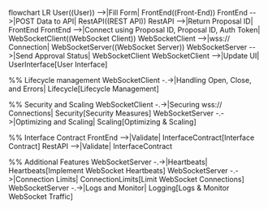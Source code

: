 flowchart LR
  User((User)) -->|Fill Form| FrontEnd((Front-End))
  FrontEnd -->|POST Data to API| RestAPI((REST API))
  RestAPI -->|Return Proposal ID| FrontEnd
  FrontEnd -->|Connect using Proposal ID, Proposal ID, Auth Token| WebSocketClient((WebSocket Client))
  WebSocketClient -->|wss:// Connection| WebSocketServer((WebSocket Server))
  WebSocketServer -->|Send Approval Status| WebSocketClient
  WebSocketClient -->|Update UI| UserInterface[User Interface]

  %% Lifecycle management
  WebSocketClient -.->|Handling Open, Close, and Errors| Lifecycle[Lifecycle Management]

  %% Security and Scaling
  WebSocketClient -.->|Securing wss:// Connections| Security[Security Measures]
  WebSocketServer -.->|Optimizing and Scaling| Scaling[Optimizing & Scaling]

  %% Interface Contract
  FrontEnd -->|Validate| InterfaceContract[Interface Contract]
  RestAPI -->|Validate| InterfaceContract

  %% Additional Features
  WebSocketServer -.->|Heartbeats| Heartbeats[Implement WebSocket Heartbeats]
  WebSocketServer -.->|Connection Limits| ConnectionLimits[Limit WebSocket Connections]
  WebSocketServer -.->|Logs and Monitor| Logging[Logs & Monitor WebSocket Traffic]
